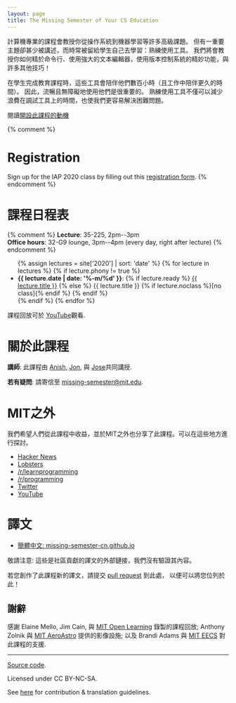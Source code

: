```yaml
---
layout: page
title: The Missing Semester of Your CS Education
---
```


<!-- Classes teach you all about advanced topics within CS, from operating systems
to machine learning, but there’s one critical subject that’s rarely covered,
and is instead left to students to figure out on their own: proficiency with
their tools. We’ll teach you how to master the command-line, use a powerful
text editor, use fancy features of version control systems, and much more! -->
計算機專業的課程會教授你從操作系統到機器學習等許多高級課題。
但有一重要主題卻甚少被講述，而時常被留給學生自己去學習：熟練使用工具。
我們將會教授你如何精於命令行、使用強大的文本編輯器，使用版本控制系統的精妙功能，與許多其他技巧！

<!-- Students spend hundreds of hours using these tools over the course of their
education (and thousands over their career), so it makes sense to make the
experience as fluid and frictionless as possible. Mastering these tools not
only enables you to spend less time on figuring out how to bend your tools to
your will, but it also lets you solve problems that would previously seem
impossibly complex. -->
在學生完成教育課程時，這些工具會陪伴他們數百小時（且工作中陪伴更久的時間）。
因此，流暢且無障礙地使用他們是很重要的。
熟練使用工具不僅可以減少浪費在調試工具上的時間，也使我們更容易解決困難問題。


<!-- Read about the [motivation behind this class](/about/). -->
閱讀[開設此課程的動機](/about/)

{% comment %}
# Registration

Sign up for the IAP 2020 class by filling out this [registration form](https://forms.gle/TD1KnwCSV52qexVt9).
{% endcomment %}

<!-- # Schedule -->
# 課程日程表

{% comment %}
**Lecture**: 35-225, 2pm--3pm<br>
**Office hours**: 32-G9 lounge, 3pm--4pm (every day, right after lecture)
{% endcomment %}

<ul>
{% assign lectures = site['2020'] | sort: 'date' %}
{% for lecture in lectures %}
    {% if lecture.phony != true %}
        <li>
        <strong>{{ lecture.date | date: '%-m/%d' }}</strong>:
        {% if lecture.ready %}
            <a href="{{ lecture.url }}">{{ lecture.title }}</a>
        {% else %}
            {{ lecture.title }} {% if lecture.noclass %}[no class]{% endif %}
        {% endif %}
        </li>
    {% endif %}
{% endfor %}
</ul>

<!-- Video recordings of the lectures are available [on
YouTube](https://www.youtube.com/playlist?list=PLyzOVJj3bHQuloKGG59rS43e29ro7I57J). -->
課程回放可於 [
YouTube](https://www.youtube.com/playlist?list=PLyzOVJj3bHQuloKGG59rS43e29ro7I57J)觀看.

<!-- # About the class -->
# 關於此課程

<!-- **Staff**: This class is co-taught by [Anish](https://www.anishathalye.com/), [Jon](https://thesquareplanet.com/), and [Jose](http://josejg.com/).
**Questions**: Email us at [missing-semester@mit.edu](mailto:missing-semester@mit.edu). -->

**講師**: 此課程由 [Anish](https://www.anishathalye.com/), [Jon](https://thesquareplanet.com/), 與 [Jose](http://josejg.com/)共同講授.

**若有疑問**: 請寄信至 [missing-semester@mit.edu](mailto:missing-semester@mit.edu).

<!-- # Beyond MIT -->
# MIT之外

<!-- We've also shared this class beyond MIT in the hopes that others may
benefit from these resources. You can find posts and discussion on -->
我們希望人們從此課程中收益，並於MIT之外也分享了此課程。可以在這些地方進行探討。

 - [Hacker News](https://news.ycombinator.com/item?id=22226380)
 - [Lobsters](https://lobste.rs/s/ti1k98/missing_semester_your_cs_education_mit)
 - [/r/learnprogramming](https://www.reddit.com/r/learnprogramming/comments/eyagda/the_missing_semester_of_your_cs_education_mit/)
 - [/r/programming](https://www.reddit.com/r/programming/comments/eyagcd/the_missing_semester_of_your_cs_education_mit/)
 - [Twitter](https://twitter.com/jonhoo/status/1224383452591509507)
 - [YouTube](https://www.youtube.com/playlist?list=PLyzOVJj3bHQuloKGG59rS43e29ro7I57J)

<!-- # Translations -->
# 譯文

- [簡體中文: missing-semester-cn.github.io](https://missing-semester-cn.github.io/)

<!-- Note: these are external links to community translations. We have not vetted
them. -->
敬請注意: 這些是社區貢獻的譯文的外部鏈接，我們沒有驗證其內容。

<!-- Have you created a translation of the course notes from this class? Submit a
[pull request](https://github.com/missing-semester/missing-semester/pulls) so
we can add it to the list! -->
若您創作了此課程新的譯文，請提交
[pull request](https://github.com/missing-semester/missing-semester/pulls) 到此處，
以便可以將您位列於此！

<!-- ## Acknowledgements -->
## 謝辭

<!-- We thank Elaine Mello, Jim Cain, and [MIT Open
Learning](https://openlearning.mit.edu/) for making it possible for us to
record lecture videos; Anthony Zolnik and [MIT
AeroAstro](https://aeroastro.mit.edu/) for A/V equipment; and Brandi Adams and
[MIT EECS](https://www.eecs.mit.edu/) for supporting this class. -->

感謝 Elaine Mello, Jim Cain, 與 [MIT Open
Learning](https://openlearning.mit.edu/) 錄製的課程回放; Anthony Zolnik 與 [MIT
AeroAstro](https://aeroastro.mit.edu/) 提供的影像設施; 以及 Brandi Adams 與
[MIT EECS](https://www.eecs.mit.edu/) 對此課程的支援.

---

<div class="small center">
<p><a href="https://github.com/missing-semester/missing-semester">Source code</a>.</p>
<p>Licensed under CC BY-NC-SA.</p>
<p>See <a href="/license/">here</a> for contribution &amp; translation guidelines.</p>
</div>
